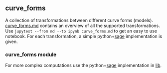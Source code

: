 ## curve_forms

A collection of transformations between different curve forms (models). 
[curve_forms.md](curve_forms.md) contains an overview of all the supported transformations. Use `jupytext --from md --to ipynb curve_forms.md` to get an easy to use notebook. For each transformation, a simple python+[sage](https://www.sagemath.org/) implementation is given.


### curve_forms module

For more complex computations use the python+[sage](https://www.sagemath.org/) implementation in [lib]('lib').




